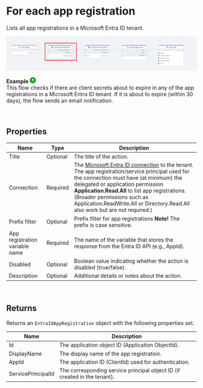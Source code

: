 # For each app registration

Lists all app registrations in a Microsoft Entra ID tenant.

![Example Flow](../../../../images/flow/entra-id-for-each-app-registration-example.png)

**Example** ![img](../../../../images/strz.jpg)  
This flow checks if there are client secrets about to expire in any of the app registrations in a Microsoft Entra ID tenant. If it is about to expire (within 30 days), the flow sends an email notification.

<br/>

## Properties

| Name                     | Type     | Description                                                                 |
|--------------------------|----------|-----------------------------------------------------------------------------|
| Title                    | Optional | The title of the action.                                                    |
| Connection               | Required | The [Microsoft Entra ID connection](./connecting-to-entra-id.md) to the tenant. The app registration/service principal used for the connection must have (at minimum) the delegated or application permission **Application.Read.All** to list app registrations. (Broader permissions such as Application.ReadWrite.All or Directory.Read.All also work but are not required.) |
| Prefix filter            | Optional | Prefix filter for app registrations **Note!** The prefix is case sensitive. |
| App registration variable name     | Required | The name of the variable that stores the response from the Entra ID API (e.g., AppId). |
| Disabled  | Optional | Boolean value indicating whether the action is disabled (true/false).  |
| Description              | Optional | Additional details or notes about the action.                               |

<br/>

## Returns

Returns an `EntraIdAppRegistration` object with the following properties set.

| Name               | Description                                                                          |
|--------------------|--------------------------------------------------------------------------------------|
| Id                 | The application object ID (Application ObjectId).                                    |
| DisplayName        | The display name of the app registration.                                            |
| AppId              | The application ID (ClientId) used for authentication.                      |
| ServicePrincipalId | The corresponding service principal object ID (if created in the tenant).            |